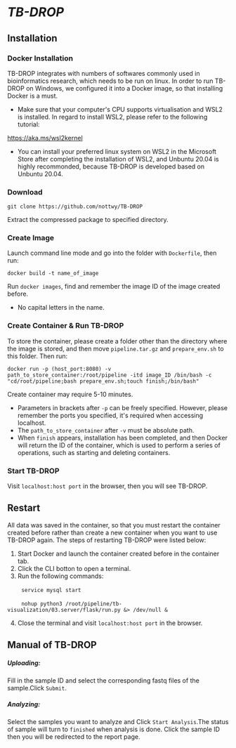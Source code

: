 # **_TB-DROP_**
## Installation
### Docker Installation
TB-DROP integrates with numbers of softwares commonly used in bioinformatics research, which needs to be run on linux. In order to run TB-DROP on Windows, we configured it into a Docker image, so that installing Docker is a must.  
- Make sure that your computer's CPU supports virtualisation and WSL2 is installed. In regard to install WSL2, please refer to the following tutorial:  
  
<https://aka.ms/wsl2kernel>  
  
- You can install your preferred linux system on WSL2 in the Microsoft Store after completing the installation of WSL2, and Unbuntu 20.04 is highly recommonded, because TB-DROP is developed based on Unbuntu 20.04.  
### Download  
`git clone https://github.com/nottwy/TB-DROP`    
  
Extract the compressed package to specified directory.
### Create Image
Launch command line mode and go into the folder with `Dockerfile`, then run: 
   
`docker build -t name_of_image`    

Run `docker images`, find and remember the image ID of the image created before.  
- No capital letters in the name.
### Create Container & Run TB-DROP
To store the container, please create a folder other than the directory where the image is stored, and then move 
`pipeline.tar.gz` and `prepare_env.sh` to this folder. Then run:   
  
`docker run -p (host_port:8080) -v path_to_store_container:/root/pipeline -itd image_ID /bin/bash -c "cd/root/pipeline;bash prepare_env.sh;touch finish;/bin/bash"`    

Create container may require 5-10 minutes.  
- Parameters in brackets after `-p` can be freely specified. However, please remember the ports you specified, it's required when accessing localhost.   
- The `path_to_store_container` after `-v` must be absolute path.   
- When `finish` appears, installation has been completed, and then Docker will return the ID of the container, which is used to perform a series of operations, such as starting and deleting containers.
### Start TB-DROP
Visit `localhost:host port` in the browser, then you will see TB-DROP.
## Restart 
All data was saved in the container, so that you must restart the container created before rather than create a new container when you want to use TB-DROP again. The steps of restarting TB-DROP were listed below:  
1. Start Docker and launch the container created before in the container tab.  
2. Click the CLI botton to open a terminal.  
3. Run the following commands:  
  
&emsp; &emsp;`service mysql start`  
  
&emsp; &emsp;`nohup python3 /root/pipeline/tb-visualization/03.server/flask/run.py &> /dev/null &`  
  
4. Close the terminal and visit `localhost:host port` in the browser.
## Manual of TB-DROP  
##### Uploading:  
Fill in the sample ID and select the corresponding fastq files of the sample.Click `Submit`.  
##### Analyzing:  
Select the samples you want to analyze and Click `Start Analysis`.The status of sample will turn to `finished` when analysis is done. Click the sample ID then you will be redirected to the report page.

